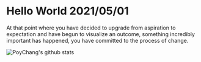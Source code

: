 # Hello World 2021/05/01

At that point where you have decided to upgrade from aspiration to expectation and have begun to visualize an outcome, something incredibly important has happened, you have committed to the process of change.

![PoyChang's github stats](https://github-readme-stats.vercel.app/api?username=poychang&show_icons=true&theme=dracula)

